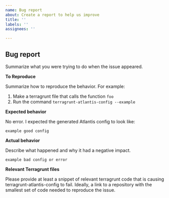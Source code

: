 ```yaml
---
name: Bug report
about: Create a report to help us improve
title: ''
labels: ''
assignees: ''

---
```

## Bug report

Summarize what you were trying to do when the issue appeared.

**To Reproduce**

Summarize how to reproduce the behavior. For example:
1. Make a terragrunt file that calls the function `foo`
2. Run the command `terragrunt-atlantis-config --example`

**Expected behavior**

No error. I expected the generated Atlantis config to look like:
```
example good config
```

**Actual behavior**

Describe what happened and why it had a negative impact.
```
example bad config or error
```

**Relevant Terragrunt files**

Please provide at least a snippet of relevant terragrunt code that is causing terragrunt-atlantis-config to fail.
Ideally, a link to a repository with the smallest set of code needed to reproduce the issue.

